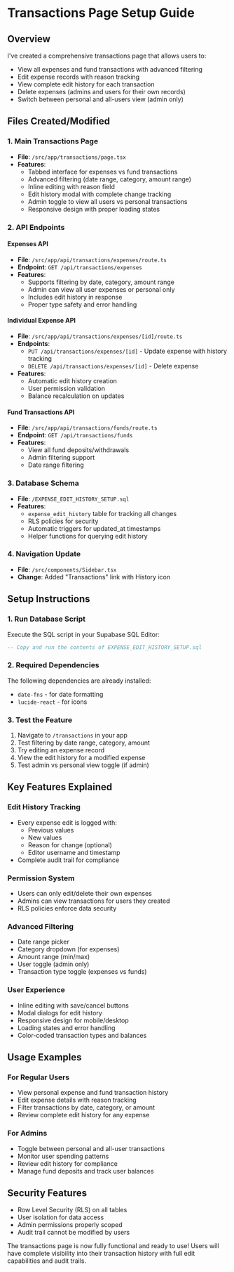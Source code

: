 # Transactions Page Setup Guide

## Overview

I've created a comprehensive transactions page that allows users to:

- View all expenses and fund transactions with advanced filtering
- Edit expense records with reason tracking
- View complete edit history for each transaction
- Delete expenses (admins and users for their own records)
- Switch between personal and all-users view (admin only)

## Files Created/Modified

### 1. Main Transactions Page

- **File**: `/src/app/transactions/page.tsx`
- **Features**:
  - Tabbed interface for expenses vs fund transactions
  - Advanced filtering (date range, category, amount range)
  - Inline editing with reason field
  - Edit history modal with complete change tracking
  - Admin toggle to view all users vs personal transactions
  - Responsive design with proper loading states

### 2. API Endpoints

#### Expenses API

- **File**: `/src/app/api/transactions/expenses/route.ts`
- **Endpoint**: `GET /api/transactions/expenses`
- **Features**:
  - Supports filtering by date, category, amount range
  - Admin can view all user expenses or personal only
  - Includes edit history in response
  - Proper type safety and error handling

#### Individual Expense API

- **File**: `/src/app/api/transactions/expenses/[id]/route.ts`
- **Endpoints**:
  - `PUT /api/transactions/expenses/[id]` - Update expense with history tracking
  - `DELETE /api/transactions/expenses/[id]` - Delete expense
- **Features**:
  - Automatic edit history creation
  - User permission validation
  - Balance recalculation on updates

#### Fund Transactions API

- **File**: `/src/app/api/transactions/funds/route.ts`
- **Endpoint**: `GET /api/transactions/funds`
- **Features**:
  - View all fund deposits/withdrawals
  - Admin filtering support
  - Date range filtering

### 3. Database Schema

- **File**: `/EXPENSE_EDIT_HISTORY_SETUP.sql`
- **Features**:
  - `expense_edit_history` table for tracking all changes
  - RLS policies for security
  - Automatic triggers for updated_at timestamps
  - Helper functions for querying edit history

### 4. Navigation Update

- **File**: `/src/components/Sidebar.tsx`
- **Change**: Added "Transactions" link with History icon

## Setup Instructions

### 1. Run Database Script

Execute the SQL script in your Supabase SQL Editor:

```sql
-- Copy and run the contents of EXPENSE_EDIT_HISTORY_SETUP.sql
```

### 2. Required Dependencies

The following dependencies are already installed:

- `date-fns` - for date formatting
- `lucide-react` - for icons

### 3. Test the Feature

1. Navigate to `/transactions` in your app
2. Test filtering by date range, category, amount
3. Try editing an expense record
4. View the edit history for a modified expense
5. Test admin vs personal view toggle (if admin)

## Key Features Explained

### Edit History Tracking

- Every expense edit is logged with:
  - Previous values
  - New values
  - Reason for change (optional)
  - Editor username and timestamp
- Complete audit trail for compliance

### Permission System

- Users can only edit/delete their own expenses
- Admins can view transactions for users they created
- RLS policies enforce data security

### Advanced Filtering

- Date range picker
- Category dropdown (for expenses)
- Amount range (min/max)
- User toggle (admin only)
- Transaction type toggle (expenses vs funds)

### User Experience

- Inline editing with save/cancel buttons
- Modal dialogs for edit history
- Responsive design for mobile/desktop
- Loading states and error handling
- Color-coded transaction types and balances

## Usage Examples

### For Regular Users

- View personal expense and fund transaction history
- Edit expense details with reason tracking
- Filter transactions by date, category, or amount
- Review complete edit history for any expense

### For Admins

- Toggle between personal and all-user transactions
- Monitor user spending patterns
- Review edit history for compliance
- Manage fund deposits and track user balances

## Security Features

- Row Level Security (RLS) on all tables
- User isolation for data access
- Admin permissions properly scoped
- Audit trail cannot be modified by users

The transactions page is now fully functional and ready to use! Users will have complete visibility into their transaction history with full edit capabilities and audit trails.
